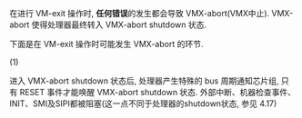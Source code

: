 
在进行 VM-exit 操作时, **任何错误**的发生都会导致 VMX-abort(VMX中止). VMX-abort 使得处理器最终转入 VMX-abort shutdown 状态.

下面是在 VM-exit 操作时可能发生 VMX-abort 的环节.

(1) 



进入 VMX-abort shutdown 状态后, 处理器产生特殊的 bus 周期通知芯片组, 只有 RESET 事件才能唤醒 VMX-abort shutdown 状态. 外部中断、机器检查事件、INIT、SMI及SIPI都被阻塞(这一点不同于处理器的shutdown状态, 参见 4.17)